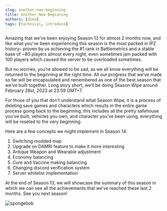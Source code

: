 ```yaml
---
slug: another-new-beginning
title: Another New Beginning
authors: [dika]
tags: [technical, introduce]
---
```



Amazing that we’ve been enjoying Season 13 for almost 2 months now, and like what you’ve been experiencing this season is the most packed in IPZ history– proven by us achieving the #1 rank in Battlemetrics and a stable base of ~80 players almost every night, even sometimes jam packed with 100 players which caused the server to be overloaded sometimes.

But no worries, you’re allowed to be sad, as we all know everything will be returned to the beginning at the right time. All our progress that we’ve made so far will be encapsulated and remembered as one of the best season that we’ve built together. Long story short, we’ll be doing Season Wipe around February 28st, 2023 at 23:59 GMT+7.

For those of you that don’t understand what Season Wipe, it is a process of deleting save games and characters which results in the entire game process going back to the beginning, this includes all the pretty safehouse you’ve built, vehicles you own, and character you’ve been using, everything will be reseted to the very beginning.

Here are a few concepts we might implement in Season 14:

 1. Switching modded map
 2. Upgrade on DAMRI feature to make it more interesting
 3. Antique Weapon and Wearable adjustment
 4. Economy balancing
 5. Cure and Vaccine making balancing
 6. Changing discord verification system
 7. Server whitelist implementation

At the end of Season 13, we will showcase the summary of this season in which we can see all the achievements that we’ve reached these last 2 months.
See you next season!

![spongebob](https://cdn.discordapp.com/attachments/1077972438526197830/1077972438664626176/giphy.png)


